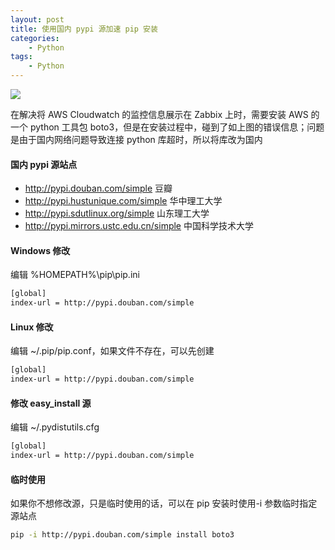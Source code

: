 ```yaml
---
layout: post
title: 使用国内 pypi 源加速 pip 安装
categories: 
    - Python
tags:
    - Python
---
```


![](https://samzong.oss-cn-shenzhen.aliyuncs.com/blog/mxb19.png)

在解决将 AWS Cloudwatch 的监控信息展示在 Zabbix 上时，需要安装 AWS 的一个 python 工具包 boto3，但是在安装过程中，碰到了如上图的错误信息；问题是由于国内网络问题导致连接 python 库超时，所以将库改为国内

#### 国内 pypi 源站点

* <http://pypi.douban.com/simple>  豆瓣
* <http://pypi.hustunique.com/simple>  华中理工大学
* <http://pypi.sdutlinux.org/simple>  山东理工大学
* <http://pypi.mirrors.ustc.edu.cn/simple>  中国科学技术大学

#### Windows 修改

编辑 %HOMEPATH%\pip\pip.ini

```bash
[global]
index-url = http://pypi.douban.com/simple
```

#### Linux 修改

编辑 ~/.pip/pip.conf，如果文件不存在，可以先创建

```bash
[global]
index-url = http://pypi.douban.com/simple
```

#### 修改 easy_install 源

编辑 ~/.pydistutils.cfg

```bash
[global]
index-url = http://pypi.douban.com/simple
```

#### 临时使用

如果你不想修改源，只是临时使用的话，可以在 pip 安装时使用-i 参数临时指定源站点

```bash
pip -i http://pypi.douban.com/simple install boto3
```
